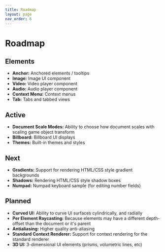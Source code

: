 ```yaml
---
title: Roadmap
layout: page
nav_order: 6
---
```


# Roadmap

## Elements
- __Anchor:__ Anchored elements / tooltips
- __Image:__ Image UI component
- __Video:__ Video player component
- __Audio:__ Audio player component
- __Context Menu:__ Context menus
- __Tab:__ Tabs and tabbed views

## Active
- __Document Scale Modes:__ Ability to choose how document scales with scaling game object transform
- __Billboard:__ Billboard UI displays
- __Themes:__ Built-in themes and styles

## Next
- __Gradients:__ Support for rendering HTML/CSS style gradient backgrounds
- __Shadows:__ Rendering HTML/CSS style shadow boxes
- __Numpad:__ Numpad keyboard sample (for editing number fields)

## Planned
- __Curved UI:__ Ability to curve UI surfaces cylindrically, and radially
- __Per Element Raycasting:__ Because elements may have a different depth-offset than the document or it's parent
- __Antialiasing:__ Higher quality anti-aliasing
- __Standard Context Renderer:__ Support for context rendering for the standard renderer
- __3D UI:__ 3-dimensional UI elements (prisms, volumetric lines, etc)
